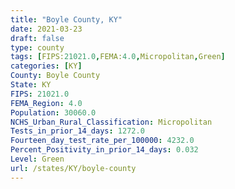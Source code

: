 ```yaml
---
title: "Boyle County, KY"
date: 2021-03-23
draft: false
type: county
tags: [FIPS:21021.0,FEMA:4.0,Micropolitan,Green]
categories: [KY]
County: Boyle County
State: KY
FIPS: 21021.0
FEMA_Region: 4.0
Population: 30060.0
NCHS_Urban_Rural_Classification: Micropolitan
Tests_in_prior_14_days: 1272.0
Fourteen_day_test_rate_per_100000: 4232.0
Percent_Positivity_in_prior_14_days: 0.032
Level: Green
url: /states/KY/boyle-county
---
```



